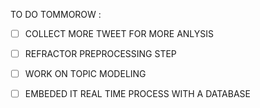 TO DO TOMMOROW :

-  [ ] COLLECT MORE TWEET FOR MORE ANLYSIS
-  [ ] REFRACTOR PREPROCESSING STEP
-  [ ]  WORK ON TOPIC MODELING
-  [ ]  EMBEDED IT REAL TIME PROCESS WITH A DATABASE 

